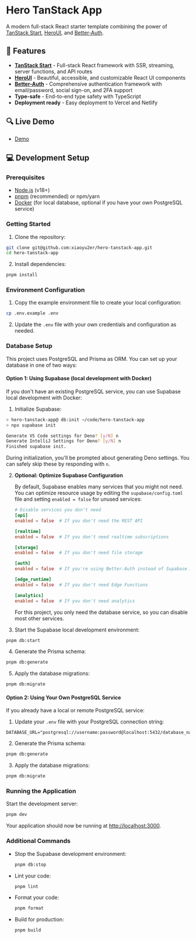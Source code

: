# Hero TanStack App

A modern full-stack React starter template combining the power of [TanStack Start](https://tanstack.com/start/latest), [HeroUI](https://www.heroui.com/), and [Better-Auth](https://www.better-auth.com/).

## 🚀 Features

- **[TanStack Start](https://tanstack.com/start/latest)** - Full-stack React framework with SSR, streaming, server functions, and API routes
- **[HeroUI](https://www.heroui.com/)** - Beautiful, accessible, and customizable React UI components
- **[Better-Auth](https://www.better-auth.com/)** - Comprehensive authentication framework with email/password, social sign-on, and 2FA support
- **Type-safe** - End-to-end type safety with TypeScript
- **Deployment ready** - Easy deployment to Vercel and Netlify

## 🔍 Live Demo

- [Demo](https://hero.tanstack.app)

## 💻 Development Setup

### Prerequisites

- [Node.js](https://nodejs.org/) (v18+)
- [pnpm](https://pnpm.io/) (recommended) or npm/yarn
- [Docker](https://www.docker.com/) (for local database, optional if you have your own PostgreSQL service)

### Getting Started

1. Clone the repository:

```bash
git clone git@github.com:xiaoyu2er/hero-tanstack-app.git
cd hero-tanstack-app
```

2. Install dependencies:

```bash
pnpm install
```

### Environment Configuration

1. Copy the example environment file to create your local configuration:

```bash
cp .env.example .env
```

2. Update the `.env` file with your own credentials and configuration as needed.

### Database Setup

This project uses PostgreSQL and Prisma as ORM. You can set up your database in one of two ways:

#### Option 1: Using Supabase (local development with Docker)

If you don't have an existing PostgreSQL service, you can use Supabase local development with Docker:

1. Initialize Supabase:

```bash
> hero-tanstack-app@ db:init ~/code/hero-tanstack-app
> npx supabase init

Generate VS Code settings for Deno? [y/N] n
Generate IntelliJ Settings for Deno? [y/N] n
Finished supabase init.
```

During initialization, you'll be prompted about generating Deno settings. You can safely skip these by responding with `n`.

2. **Optional: Optimize Supabase Configuration**

   By default, Supabase enables many services that you might not need. You can optimize resource usage by editing the `supabase/config.toml` file and setting `enabled = false` for unused services:

   ```toml
   # Disable services you don't need
   [api]
   enabled = false  # If you don't need the REST API

   [realtime]
   enabled = false  # If you don't need realtime subscriptions

   [storage]
   enabled = false  # If you don't need file storage

   [auth]
   enabled = false  # If you're using Better-Auth instead of Supabase Auth

   [edge_runtime]
   enabled = false  # If you don't need Edge Functions

   [analytics]
   enabled = false  # If you don't need analytics
   ```

   For this project, you only need the database service, so you can disable most other services.

3. Start the Supabase local development environment:

```bash
pnpm db:start
```

4. Generate the Prisma schema:

```bash
pnpm db:generate
```

5. Apply the database migrations:

```bash
pnpm db:migrate
```

#### Option 2: Using Your Own PostgreSQL Service

If you already have a local or remote PostgreSQL service:

1. Update your `.env` file with your PostgreSQL connection string:

```
DATABASE_URL="postgresql://username:password@localhost:5432/database_name"
```

2. Generate the Prisma schema:

```bash
pnpm db:generate
```

3. Apply the database migrations:

```bash
pnpm db:migrate
```

### Running the Application

Start the development server:

```bash
pnpm dev
```

Your application should now be running at [http://localhost:3000](http://localhost:3000).

### Additional Commands

- Stop the Supabase development environment:
  ```bash
  pnpm db:stop
  ```
- Lint your code:
  ```bash
  pnpm lint
  ```
- Format your code:
  ```bash
  pnpm format
  ```
- Build for production:
  ```bash
  pnpm build
  ```